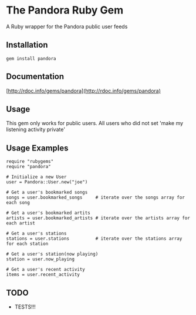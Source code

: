 The Pandora Ruby Gem
====================
A Ruby wrapper for the Pandora public user feeds


Installation
------------
    gem install pandora

Documentation
-------------
[http://rdoc.info/gems/pandora](http://rdoc.info/gems/pandora)

Usage
-----
This gem only works for public users. All users who did not set 'make my listening activity private'

Usage Examples
--------------
    require "rubygems"
    require "pandora"

    # Initialize a new User
    user = Pandora::User.new("joe")

    # Get a user's bookmarked songs
    songs = user.bookmarked_songs 	  # iterate over the songs array for each song

	# Get a user's bookmarked artits
	artists = user.bookmarked_artists # iterate over the artists array for each artist
	
	# Get a user's stations
	stations = user.stations 		  # iterate over the stations array for each station
	
	# Get a user's station(now playing)
	station = user.now_playing
	
	# Get a user's recent activity
	items = user.recent_activity
	
TODO
----
* TESTS!!!


